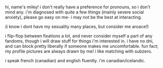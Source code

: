 hi, name's miley! i don't really have a preference for pronouns, so i don't mind any. i'm diagnosed with quite a few things (mainly severe social anxiety), please go easy on me- i may not be the best at interacting.

(i know i dont have my sexuality many places, but consider me aroace!)

i flip-flop between fixations a lot, and never consider myself a part of any fandoms, though i will draw stuff for things i'm interested in. i have no dni, and can block pretty liberally if someone makes me uncomfortable. fun fact; my profile pictures are always drawn by me! i like matching with subzero.

i speak french (canadian) and english fluently. i'm canadian/icelandic.
